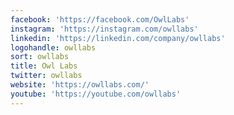 ```yaml
---
facebook: 'https://facebook.com/OwlLabs'
instagram: 'https://instagram.com/owllabs'
linkedin: 'https://linkedin.com/company/owllabs'
logohandle: owllabs
sort: owllabs
title: Owl Labs
twitter: owllabs
website: 'https://owllabs.com/'
youtube: 'https://youtube.com/owllabs'
---
```

